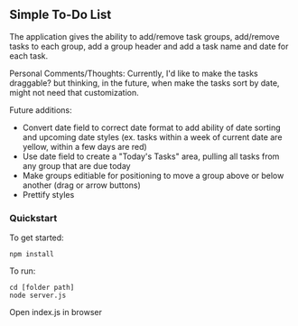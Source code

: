 ## Simple To-Do List
The application gives the ability to add/remove task groups, add/remove tasks to each group, add a group header and add a task name and date for each task.

Personal Comments/Thoughts:
Currently, I'd like to make the tasks draggable? but thinking, in the future, when make the tasks sort by date, might not need that customization.

Future additions:
- Convert date field to correct date format to add ability of date sorting and upcoming date styles (ex. tasks within a week of current date are yellow, within a few days are red)
- Use date field to create a "Today's Tasks" area, pulling all tasks from any group that are due today
- Make groups editiable for positioning to move a group above or below another (drag or arrow buttons)
- Prettify styles

### Quickstart
To get started:
```
npm install
```

To run:
```
cd [folder path]
node server.js
```
Open index.js in browser